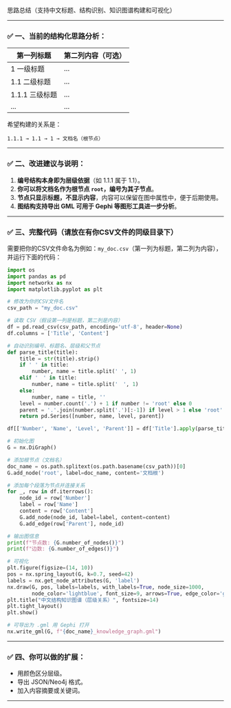 思路总结（支持中文标题、结构识别、知识图谱构建和可视化）

---

### ✅ 一、当前的结构化思路分析：

| 第一列标题      | 第二列内容（可选） |
| ---------- | --------- |
| 1 一级标题     | ...       |
| 1.1 二级标题   | ...       |
| 1.1.1 三级标题 | ...       |
| ...        | ...       |

希望构建的关系是：

```
1.1.1 → 1.1 → 1 → 文档名（根节点）
```

---

### ✅ 二、改进建议与说明：

1. **编号结构本身即为层级依据**（如 1.1.1 属于 1.1）。
2. **你可以将文档名作为根节点 `root`，编号为其子节点**。
3. **节点只显示标题，不显示内容**，内容可以保留在图中属性中，便于后期使用。
4. **图结构支持导出 GML 可用于 Gephi 等图形工具进一步分析**。

---

### ✅ 三、完整代码（请放在有你CSV文件的同级目录下）

需要把你的CSV文件命名为例如：`my_doc.csv`（第一列为标题，第二列为内容），并运行下面的代码：

```python
import os
import pandas as pd
import networkx as nx
import matplotlib.pyplot as plt

# 修改为你的CSV文件名
csv_path = "my_doc.csv"

# 读取 CSV（假设第一列是标题，第二列是内容）
df = pd.read_csv(csv_path, encoding='utf-8', header=None)
df.columns = ['Title', 'Content']

# 自动识别编号、标题名、层级和父节点
def parse_title(title):
    title = str(title).strip()
    if ' ' in title:
        number, name = title.split(' ', 1)
    elif '　' in title:
        number, name = title.split('　', 1)
    else:
        number, name = title, ''
    level = number.count('.') + 1 if number != 'root' else 0
    parent = '.'.join(number.split('.')[:-1]) if level > 1 else 'root'
    return pd.Series([number, name, level, parent])

df[['Number', 'Name', 'Level', 'Parent']] = df['Title'].apply(parse_title)

# 初始化图
G = nx.DiGraph()

# 添加根节点（文档名）
doc_name = os.path.splitext(os.path.basename(csv_path))[0]
G.add_node('root', label=doc_name, content='文档根')

# 添加每个段落为节点并连接关系
for _, row in df.iterrows():
    node_id = row['Number']
    label = row['Name']
    content = row['Content']
    G.add_node(node_id, label=label, content=content)
    G.add_edge(row['Parent'], node_id)

# 输出图信息
print(f"节点数: {G.number_of_nodes()}")
print(f"边数: {G.number_of_edges()}")

# 可视化
plt.figure(figsize=(14, 10))
pos = nx.spring_layout(G, k=0.7, seed=42)
labels = nx.get_node_attributes(G, 'label')
nx.draw(G, pos, labels=labels, with_labels=True, node_size=1000,
        node_color='lightblue', font_size=9, arrows=True, edge_color='gray')
plt.title("中文结构知识图谱（层级关系）", fontsize=14)
plt.tight_layout()
plt.show()

# 可导出为 .gml 用 Gephi 打开
nx.write_gml(G, f"{doc_name}_knowledge_graph.gml")
```

---

### ✅ 四、你可以做的扩展：

* 用颜色区分层级。
* 导出 JSON/Neo4j 格式。
* 加入内容摘要或关键词。

---
